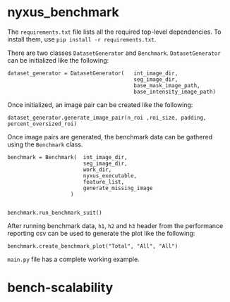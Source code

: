 # nyxus_benchmark

The `requirements.txt` file lists all the required top-level dependencies. To install them, use `pip install -r requirements.txt`.


There are two classes `DatasetGenerator` and `Benchmark`.
`DatasetGenerator` can be initialized like the following:
```
dataset_generator = DatasetGenerator(   int_image_dir,
                                        seg_image_dir,
                                        base_mask_image_path,
                                        base_intensity_image_path)
```

Once initialized, an image pair can be created like the following:
```
dataset_generator.generate_image_pair(n_roi ,roi_size, padding, percent_oversized_roi)
```

Once image pairs are generated, the benchmark data can be gathered using the `Benchmark` class.
```
benchmark = Benchmark(  int_image_dir,
                        seg_image_dir,
                        work_dir, 
                        nyxus_executable, 
                        feature_list, 
                        generate_missing_image
                    )


benchmark.run_benchmark_suit()
```

After running benchmark data, `h1`, `h2` and `h3` header from the performance reporting csv can be used to generate the plot like the following:
```
benchmark.create_benchmark_plot("Total", "All", "All")
```

`main.py` file has a complete working example.
# bench-scalability
